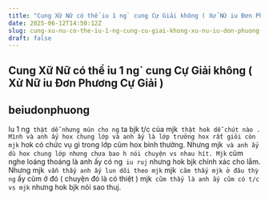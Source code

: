 ```yaml
---
title: "Cung Xữ Nữ có thể iu 1 ng` cung Cự Giải không ( Xử Nữ iu Đơn Phương Cự Giải )"
date: 2025-06-12T14:50:12Z
slug: cung-xu-nu-co-the-iu-1-ng-cung-cu-giai-khong-xu-nu-iu-don-phuong-cu-giai
draft: false
---
```


## Cung Xữ Nữ có thể iu 1 ng` cung Cự Giải không ( Xử Nữ iu Đơn Phương Cự Giải )

## beiudonphuong

Iu 1 ng` thật dễ nhưng mún cho ng` ta bjk t/c của mjk` thật hok dễ chút nào . Mình và anh ấy hox chung lớp và anh ấy là lớp trưởng hox rất giỏi còn mjk` hok có chức vụ gì trong lớp cũm hox binh thường. Nhưng mjk` và anh ấy dù hox chung lớp nhưng chưa bao h nói chuyện vs nhau hít. Mjk` cũm nghe loáng thoáng là anh ấy có ng` iu ruj` nhưng hok bjk chính xác cho lắm. Nhưng mjk` vẫn thấy anh ấy lun dõi theo mjk` mjk` cãm thấy mjk ở đâu thỳ ng` ấy cũm ở đó ( chuyện đó là có thiệt ) mjk` cũm thấy là anh ấy cũm có t/c vs mjk` nhưng hok bjk nói sao thuj.